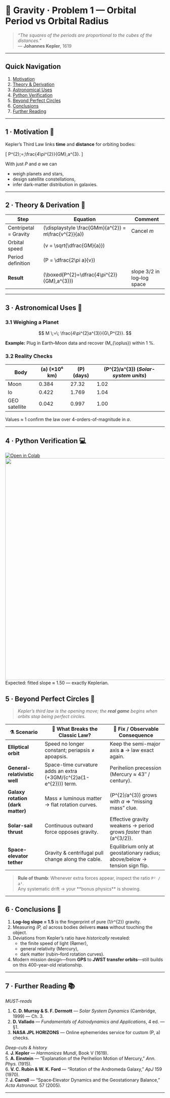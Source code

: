 <!-- ╭────────────────────────────────────────────╮
     │     G  R  A  V  I  T  Y    ·   P r o b 1    │
     ╰────────────────────────────────────────────╯ -->

# 🌌 **Gravity · Problem 1 — Orbital Period vs Orbital Radius**

> *“The squares of the periods are proportional to the cubes of the distances.”*  
> — **Johannes Kepler**, 1619

---

## Quick Navigation
1. [Motivation](#motivation)  
2. [Theory & Derivation](#theory)  
3. [Astronomical Uses](#uses)  
4. [Python Verification](#python)  
5. [Beyond Perfect Circles](#beyond)  
6. [Conclusions](#concl)  
7. [Further Reading](#refs)  

---

<a name="motivation"></a>
## 1 · Motivation 🚀
Kepler’s Third Law links **time** and **distance** for orbiting bodies:

\[
P^{2}\;=\;\frac{4\pi^{2}}{GM}\,a^{3}.
\]

With just *P* and *a* we can  
* weigh planets and stars,  
* design satellite constellations,  
* infer dark-matter distribution in galaxies.

---

<a name="theory"></a>
## 2 · Theory & Derivation 🧮

| Step | Equation | Comment |
|------|----------|---------|
| Centripetal = Gravity | \(\displaystyle \frac{GMm}{a^{2}} = m\frac{v^{2}}{a}\) | Cancel *m* |
| Orbital speed | \(v = \sqrt{\dfrac{GM}{a}}\) | |
| Period definition | \(P = \dfrac{2\pi a}{v}\) | |
| **Result** | \(\boxed{P^{2}=\dfrac{4\pi^{2}}{GM}\,a^{3}}\) | slope 3/2 in log–log space |

---

<a name="uses"></a>
## 3 · Astronomical Uses 🔭

### 3.1 Weighing a Planet
$$
M \;=\; \frac{4\pi^{2}a^{3}}{G\,P^{2}}.
$$

**Example:** Plug in Earth–Moon data and recover \(M_{\oplus}\) within 1 %.


### 3.2 Reality Checks

| Body | \(a\) (×10⁶ km) | \(P\) (days) | \(P^{2}/a^{3}\) (*Solar-system units*) |
|------|------|------|------|
| Moon | 0.384  | 27.32 | 1.02 |
| Io   | 0.422  | 1.769 | 1.04 |
| GEO satellite | 0.042  | 0.997 | 1.00 |

Values ≈ 1 confirm the law over 4-orders-of-magnitude in *a*.

---

<a name="python"></a>
## 4 · Python Verification 💻

[![Open in Colab](https://colab.research.google.com/assets/colab-badge.svg)](https://colab.research.google.com/drive/1hcODOusb7u4E60fqvs8Gp6ZSW01M8yZw?usp=sharing)
<img src="https://i.imgur.com/xMruTT2.png" width="700">
Expected: fitted slope ≈ 1.50 — exactly Keplerian.

<a name="beyond"></a>
## 5 · Beyond Perfect Circles 🔮

> *Kepler’s third law is the opening move; the **real game** begins when orbits stop being perfect circles.*

| ⚗️ Scenario | 🚧 What Breaks the Classic Law? | 🔧 Fix / Observable Consequence |
|-------------|---------------------------------|--------------------------------|
| **Elliptical orbit** | Speed no longer constant; periapsis ≠ apoapsis. | Keep the semi-major axis **a** → law exact again. |
| **General-relativistic well** | Space-time curvature adds an extra \(+3GM/(c^{2}a(1-e^{2}))\) term. | Perihelion precession (Mercury ≈ 43″ / century). |
| **Galaxy rotation (dark matter)** | Mass ≠ luminous matter → flat rotation curves. | \(P^{2}/a^{3}\) grows with *a* ⇒ “missing mass” clue. |
| **Solar-sail thrust** | Continuous outward force opposes gravity. | Effective gravity weakens → period grows *faster* than \(a^{3/2}\). |
| **Space-elevator tether** | Gravity & centrifugal pull change along the cable. | Equilibrium only at geostationary radius; above/below → tension sign flip. |

<blockquote>
<b>Rule of thumb</b>: Whenever extra forces appear, inspect the ratio <code>P² / a³</code>.  
<br>Any systematic drift → your **bonus physics** is showing.
</blockquote>

---

<a name="concl"></a>
## 6 · Conclusions 📝

1. **Log–log slope = 1.5** is the fingerprint of pure \(1/r^{2}\) gravity.  
2. Measuring *(P, a)* across bodies delivers **mass** without touching the object.  
3. Deviations from Kepler’s ratio have *historically* revealed:  
   * the finite speed of light (Rømer),  
   * general relativity (Mercury),  
   * dark matter (rubin–ford rotation curves).  
4. Modern mission design—from **GPS** to **JWST transfer orbits**—still builds on this 400-year-old relationship.  

---

<a name="refs"></a>
## 7 · Further Reading 📚

*MUST-reads*  
1. **C. D. Murray & S. F. Dermott** — *Solar System Dynamics* (Cambridge, 1999) — Ch. 3.  
2. **D. Vallado** — *Fundamentals of Astrodynamics and Applications*, 4 ed. — §1.  
3. **NASA JPL HORIZONS** — Online ephemerides service for custom (P, a) checks.

*Deep-cuts & history*  
4. **J. Kepler** — *Harmonices Mundi*, Book V (1619).  
5. **A. Einstein** — “Explanation of the Perihelion Motion of Mercury,” *Ann. Phys.* (1915).  
6. **V. C. Rubin & W. K. Ford** — “Rotation of the Andromeda Galaxy,” *ApJ* 159 (1970).  
7. **J. Carroll** — “Space‐Elevator Dynamics and the Geostationary Balance,” *Acta Astronaut.* 57 (2005).

---


